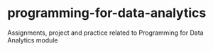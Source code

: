 # programming-for-data-analytics
Assignments, project and practice related to Programming for Data Analytics module
